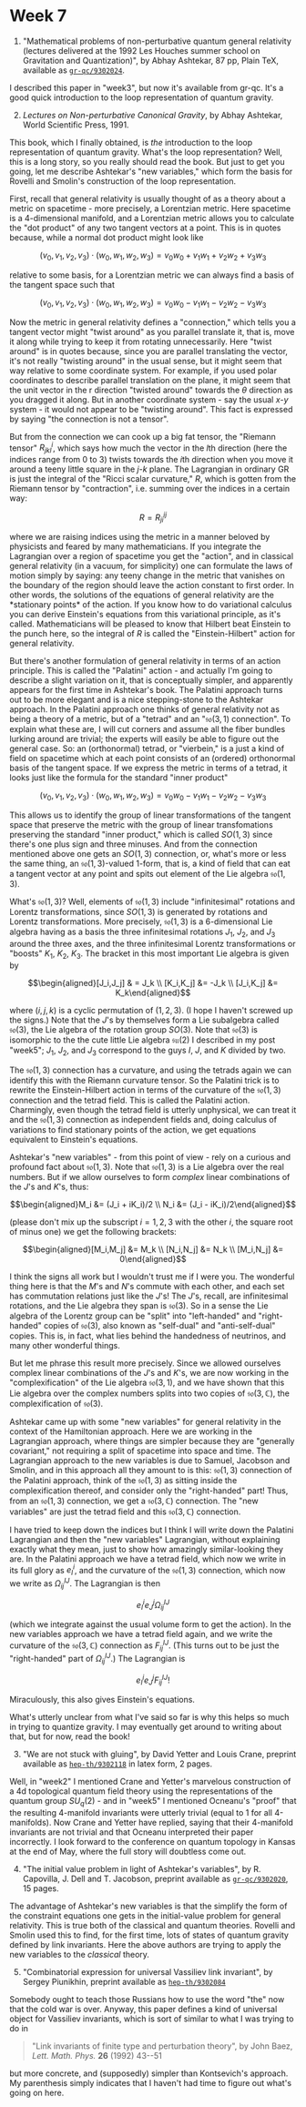 # Week 7

1) "Mathematical problems of non-perturbative quantum general relativity
(lectures delivered at the 1992 Les Houches summer school on Gravitation
and Quantization)", by Abhay Ashtekar, 87 pp, Plain TeX, available as
[`gr-qc/9302024`](http://xxx.lanl.gov/abs/gr-qc/9302024).

I described this paper in "week3", but now it's
available from gr-qc. It's a good quick introduction to the loop
representation of quantum gravity.

2) _Lectures on Non-perturbative Canonical Gravity_, by Abhay Ashtekar,
World Scientific Press, 1991.

This book, which I finally obtained, is *the* introduction to the loop
representation of quantum gravity. What's the loop representation?
Well, this is a long story, so you really should read the book. But just
to get you going, let me describe Ashtekar's "new variables," which
form the basis for Rovelli and Smolin's construction of the loop
representation.

First, recall that general relativity is usually thought of as a theory
about a metric on spacetime - more precisely, a Lorentzian metric. Here
spacetime is a 4-dimensional manifold, and a Lorentzian metric allows
you to calculate the "dot product" of any two tangent vectors at a
point. This is in quotes because, while a normal dot product might look
like

$$(v_0,v_1,v_2,v_3)\cdot(w_0,w_1,w_2,w_3) = v_0w_0 + v_1w_1 + v_2w_2 + v_3w_3$$

relative to some basis, for a Lorentzian metric we can always find a
basis of the tangent space such that

$$(v_0,v_1,v_2,v_3)\cdot(w_0,w_1,w_2,w_3) = v_0w_0 - v_1w_1 - v_2w_2 - v_3w_3$$

Now the metric in general relativity defines a "connection," which
tells you a tangent vector might "twist around" as you parallel
translate it, that is, move it along while trying to keep it from
rotating unnecessarily. Here "twist around" is in quotes because,
since you are parallel translating the vector, it's not really
"twisting around" in the usual sense, but it might seem that way
relative to some coordinate system. For example, if you used polar
coordinates to describe parallel translation on the plane, it might seem
that the unit vector in the r direction "twisted around" towards the $\theta$
direction as you dragged it along. But in another coordinate system -
say the usual $x$-$y$ system - it would not appear to be "twisting
around". This fact is expressed by saying "the connection is not a
tensor".

But from the connection we can cook up a big fat tensor, the "Riemann
tensor" $R^i_{jkl}$, which says how much the vector in the $l$th
direction (here the indices range from 0 to 3) twists towards the $i$th
direction when you move it around a teeny little square in the $j$-$k$
plane. The Lagrangian in ordinary GR is just the integral of the "Ricci
scalar curvature," $R$, which is gotten from the Riemann tensor by
"contraction", i.e. summing over the indices in a certain way:

$$R = R^i_{ji}{}^j$$

where we are raising indices using the metric in a manner beloved by
physicists and feared by many mathematicians. If you integrate the
Lagrangian over a region of spacetime you get the "action", and in
classical general relativity (in a vacuum, for simplicity) one can
formulate the laws of motion simply by saying: any teeny change in the
metric that vanishes on the boundary of the region should leave the
action constant to first order. In other words, the solutions of the
equations of general relativity are the \*stationary points\* of the
action. If you know how to do variational calculus you can derive
Einstein's equations from this variational principle, as it's called.
Mathematicians will be pleased to know that Hilbert beat Einstein to the
punch here, so the integral of $R$ is called the "Einstein-Hilbert"
action for general relativity.

But there's another formulation of general relativity in terms of an
action principle. This is called the "Palatini" action - and actually
I'm going to describe a slight variation on it, that is conceptually
simpler, and apparently appears for the first time in Ashtekar's book.
The Palatini approach turns out to be more elegant and is a nice
stepping-stone to the Ashtekar approach. In the Palatini approach one
thinks of general relativity not as being a theory of a metric, but of a
"tetrad" and an "$\mathfrak{so}(3,1)$ connection". To explain what these are, I
will cut corners and assume all the fiber bundles lurking around are
trivial; the experts will easily be able to figure out the general case.
So: an (orthonormal) tetrad, or "vierbein," is a just a kind of field
on spacetime which at each point consists of an (ordered) orthonormal
basis of the tangent space. If we express the metric in terms of a
tetrad, it looks just like the formula for the standard "inner
product"

$$(v_0,v_1,v_2,v_3)\cdot(w_0,w_1,w_2,w_3) = v_0w_0 - v_1w_1 - v_2w_2 - v_3w_3$$

This allows us to identify the group of linear transformations of the
tangent space that preserve the metric with the group of linear
transfomations preserving the standard "inner product," which is
called $SO(1,3)$ since there's one plus sign and three minuses. And from
the connection mentioned above one gets an $SO(1,3)$ connection, or,
what's more or less the same thing, an $\mathfrak{so}(1,3)$-valued 1-form, that is,
a kind of field that can eat a tangent vector at any point and spits out
element of the Lie algebra $\mathfrak{so}(1,3)$.

What's $\mathfrak{so}(1,3)$? Well, elements of $\mathfrak{so}(1,3)$ include "infinitesimal"
rotations and Lorentz transformations, since $SO(1,3)$ is generated by
rotations and Lorentz transformations. More precisely, $\mathfrak{so}(1,3)$ is a
6-dimensional Lie algebra having as a basis the three infinitesimal
rotations $J_1$, $J_2$, and $J_3$ around the three axes, and the three
infinitesimal Lorentz transformations or "boosts" $K_1$, $K_2$, $K_3$. The
bracket in this most important Lie algebra is given by

$$\begin{aligned}[J_i,J_j] & = J_k \\ [K_i,K_j] &= -J_k \\ [J_i,K_j] &= K_k\end{aligned}$$

where $(i,j,k)$ is a cyclic permutation of $(1,2,3)$. (I hope I haven't
screwed up the signs.) Note that the $J$'s by themselves form a Lie
subalgebra called $\mathfrak{so}(3)$, the Lie algebra of the rotation group $SO(3)$.
Note that $\mathfrak{so}(3)$ is isomorphic to the the cute little Lie algebra $\mathfrak{su}(2)$ I
described in my post "week5"; $J_1$, $J_2$, and $J_3$
correspond to the guys $I$, $J$, and $K$ divided by two.

The $\mathfrak{so}(1,3)$ connection has a curvature, and using the tetrads again we
can identify this with the Riemann curvature tensor. So the Palatini
trick is to rewrite the Einstein-Hilbert action in terms of the
curvature of the $\mathfrak{so}(1,3)$ connection and the tetrad field. This is called
the Palatini action. Charmingly, even though the tetrad field is utterly
unphysical, we can treat it and the $\mathfrak{so}(1,3)$ connection as independent
fields and, doing calculus of variations to find stationary points of
the action, we get equations equivalent to Einstein's equations.

Ashtekar's "new variables" - from this point of view - rely on a
curious and profound fact about $\mathfrak{so}(1,3)$. Note that $\mathfrak{so}(1,3)$ is a Lie
algebra over the real numbers. But if we allow ourselves to form
*complex* linear combinations of the $J$'s and $K$'s, thus:

$$\begin{aligned}M_i &= (J_i + iK_i)/2 \\ N_i &= (J_i - iK_i)/2\end{aligned}$$

(please don't mix up the subscript $i = 1,2,3$ with the other $i$, the
square root of minus one) we get the following brackets:

$$\begin{aligned}[M_i,M_j] &= M_k \\ [N_i,N_j] &= N_k \\ [M_i,N_j] &= 0\end{aligned}$$

I think the signs all work but I wouldn't trust me if I were you. The
wonderful thing here is that the $M$'s and $N$'s commute with each other,
and each set has commutation relations just like the $J$'s! The $J$'s,
recall, are infinitesimal rotations, and the Lie algebra they span is
$\mathfrak{so}(3)$. So in a sense the Lie algebra of the Lorentz group can be
"split" into "left-handed" and "right-handed" copies of $\mathfrak{so}(3)$,
also known as "self-dual" and "anti-self-dual" copies. This is, in
fact, what lies behind the handedness of neutrinos, and many other
wonderful things.

But let me phrase this result more precisely. Since we allowed ourselves
complex linear combinations of the $J$'s and $K$'s, we are now working in
the "complexification" of the Lie algebra $\mathfrak{so}(3,1)$, and we have shown
that this Lie algebra over the complex numbers splits into two copies of
$\mathfrak{so}(3,\mathbb{C})$, the complexification of $\mathfrak{so}(3)$.

Ashtekar came up with some "new variables" for general relativity in
the context of the Hamiltonian approach. Here we are working in the
Lagrangian approach, where things are simpler because they are
"generally covariant," not requiring a split of spacetime into space
and time. The Lagrangian approach to the new variables is due to Samuel,
Jacobson and Smolin, and in this approach all they amount to is this:
$\mathfrak{so}(1,3)$ connection of the Palatini approach, think of the $\mathfrak{so}(1,3)$ as
sitting inside the complexification thereof, and consider only the
"right-handed" part! Thus, from an $\mathfrak{so}(1,3)$ connection, we get a
$\mathfrak{so}(3,\mathbb{C})$ connection. The "new variables" are just the tetrad field and
this $\mathfrak{so}(3,\mathbb{C})$ connection.

I have tried to keep down the indices but I think I will write down the
Palatini Lagrangian and then the "new variables" Lagrangian, without
explaining exactly what they mean, just to show how amazingly
similar-looking they are. In the Palatini approach we have a tetrad
field, which now we write in its full glory as $e_I^i$, and the curvature
of the $\mathfrak{so}(1,3)$ connection, which now we write as $\Omega_{ij}^{IJ}$. The
Lagrangian is then

$$e_I^i e_J^j \Omega_{ij}^{IJ}$$

(which we integrate against the usual volume form to get the action). In
the new variables approach we have a tetrad field again, and we write
the curvature of the $\mathfrak{so}(3,\mathbb{C})$ connection as $F_{ij}^{IJ}$. (This turns
out to be just the "right-handed" part of $\Omega_{ij}^{IJ}$.) The
Lagrangian is

$$e_I^i e_J^j F_{ij}^{IJ} !$$

Miraculously, this also gives Einstein's equations.

What's utterly unclear from what I've said so far is why this helps so
much in trying to quantize gravity. I may eventually get around to
writing about that, but for now, read the book!

3) "We are not stuck with gluing", by David Yetter and Louis Crane,
preprint available as [`hep-th/9302118`](http://xxx.lanl.gov/abs/hep-th/9302118) in latex form, 2 pages.

Well, in "week2" I mentioned Crane and Yetter's
marvelous construction of a 4d topological quantum field theory using
the representations of the quantum group $SU_q(2)$ - and in
"week5" I mentioned Ocneanu's "proof" that the
resulting 4-manifold invariants were utterly trivial (equal to 1 for all
4-manifolds). Now Crane and Yetter have replied, saying that their
4-manifold invariants are not trivial and that Ocneanu interpreted their
paper incorrectly. I look forward to the conference on quantum topology
in Kansas at the end of May, where the full story will doubtless come
out.

4) "The initial value problem in light of Ashtekar's variables", by R.
Capovilla, J. Dell and T. Jacobson, preprint available as
[`gr-qc/9302020`](http://xxx.lanl.gov/abs/gr-qc/9302020), 15 pages.

The advantage of Ashtekar's new variables is that the simplify the form
of the constraint equations one gets in the initial-value problem for
general relativity. This is true both of the classical and quantum
theories. Rovelli and Smolin used this to find, for the first time, lots
of states of quantum gravity defined by link invariants. Here the above
authors are trying to apply the new variables to the *classical* theory.

5) "Combinatorial expression for universal Vassiliev link invariant", by
Sergey Piunikhin, preprint available as [`hep-th/9302084`](http://xxx.lanl.gov/abs/hep-th/9302084)

Somebody ought to teach those Russians how to use the word "the" now
that the cold war is over. Anyway, this paper defines a kind of
universal object for Vassiliev invariants, which is sort of similar to
what I was trying to do in

> "Link invariants of finite type and perturbation theory", by John Baez, _Lett. Math. Phys._ **26** (1992) 43--51

but more concrete, and (supposedly) simpler than Kontsevich's approach.
My parenthesis simply indicates that I haven't had time to figure out
what's going on here.

